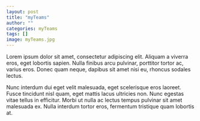```yaml
---
layout: post
title: "myTeams"
author: ""
categories: myTeams
tags: []
image: myTeams.jpg
---
```


Lorem ipsum dolor sit amet, consectetur adipiscing elit. Aliquam a viverra eros, eget lobortis sapien. Nulla finibus arcu pulvinar, porttitor tortor ac, varius eros. Donec quam neque, dapibus sit amet nisi eu, rhoncus sodales lectus.

Nunc interdum dui eget velit malesuada, eget scelerisque eros laoreet. Fusce tincidunt nisl quam, eget mattis lacus ultricies non. Nunc egestas vitae tellus in efficitur. Morbi ut nulla ac lectus tempus pulvinar sit amet malesuada ex. Nulla interdum tortor eros, fermentum tristique quam lobortis at.